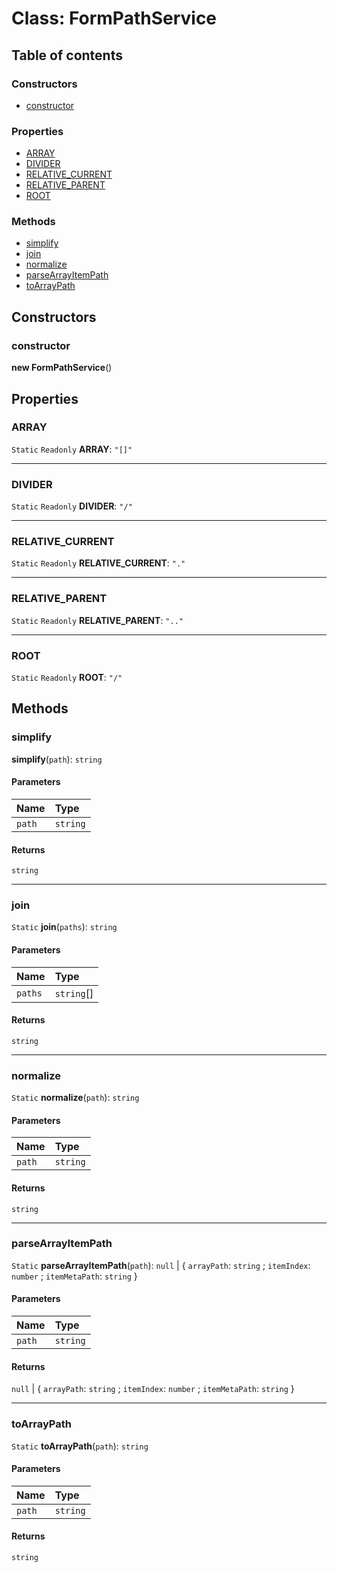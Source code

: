 # Class: FormPathService

## Table of contents

### Constructors

* [constructor](/en/auto-docs/form-core/classes/FormPathService.md#constructor)

### Properties

* [ARRAY](/en/auto-docs/form-core/classes/FormPathService.md#array)
* [DIVIDER](/en/auto-docs/form-core/classes/FormPathService.md#divider)
* [RELATIVE\_CURRENT](/en/auto-docs/form-core/classes/FormPathService.md#relative_current)
* [RELATIVE\_PARENT](/en/auto-docs/form-core/classes/FormPathService.md#relative_parent)
* [ROOT](/en/auto-docs/form-core/classes/FormPathService.md#root)

### Methods

* [simplify](/en/auto-docs/form-core/classes/FormPathService.md#simplify)
* [join](/en/auto-docs/form-core/classes/FormPathService.md#join)
* [normalize](/en/auto-docs/form-core/classes/FormPathService.md#normalize)
* [parseArrayItemPath](/en/auto-docs/form-core/classes/FormPathService.md#parsearrayitempath)
* [toArrayPath](/en/auto-docs/form-core/classes/FormPathService.md#toarraypath)

## Constructors

### constructor

**new FormPathService**()

## Properties

### ARRAY

`Static` `Readonly` **ARRAY**: `"[]"`

***

### DIVIDER

`Static` `Readonly` **DIVIDER**: `"/"`

***

### RELATIVE\_CURRENT

`Static` `Readonly` **RELATIVE\_CURRENT**: `"."`

***

### RELATIVE\_PARENT

`Static` `Readonly` **RELATIVE\_PARENT**: `".."`

***

### ROOT

`Static` `Readonly` **ROOT**: `"/"`

## Methods

### simplify

**simplify**(`path`): `string`

#### Parameters

| Name | Type |
| :------ | :------ |
| `path` | `string` |

#### Returns

`string`

***

### join

`Static` **join**(`paths`): `string`

#### Parameters

| Name | Type |
| :------ | :------ |
| `paths` | `string`\[] |

#### Returns

`string`

***

### normalize

`Static` **normalize**(`path`): `string`

#### Parameters

| Name | Type |
| :------ | :------ |
| `path` | `string` |

#### Returns

`string`

***

### parseArrayItemPath

`Static` **parseArrayItemPath**(`path`): `null` | { `arrayPath`: `string` ; `itemIndex`: `number` ; `itemMetaPath`: `string`  }

#### Parameters

| Name | Type |
| :------ | :------ |
| `path` | `string` |

#### Returns

`null` | { `arrayPath`: `string` ; `itemIndex`: `number` ; `itemMetaPath`: `string`  }

***

### toArrayPath

`Static` **toArrayPath**(`path`): `string`

#### Parameters

| Name | Type |
| :------ | :------ |
| `path` | `string` |

#### Returns

`string`
